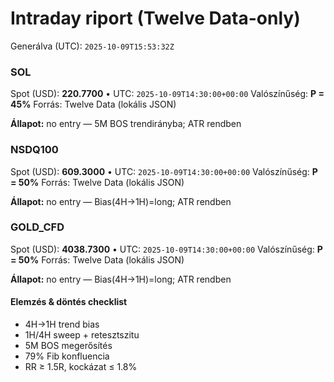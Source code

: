 # Intraday riport (Twelve Data-only)

Generálva (UTC): `2025-10-09T15:53:32Z`

### SOL

Spot (USD): **220.7700** • UTC: `2025-10-09T14:30:00+00:00`
Valószínűség: **P = 45%**
Forrás: Twelve Data (lokális JSON)

**Állapot:** no entry — 5M BOS trendirányba; ATR rendben

### NSDQ100

Spot (USD): **609.3000** • UTC: `2025-10-09T14:30:00+00:00`
Valószínűség: **P = 50%**
Forrás: Twelve Data (lokális JSON)

**Állapot:** no entry — Bias(4H→1H)=long; ATR rendben

### GOLD_CFD

Spot (USD): **4038.7300** • UTC: `2025-10-09T14:30:00+00:00`
Valószínűség: **P = 50%**
Forrás: Twelve Data (lokális JSON)

**Állapot:** no entry — Bias(4H→1H)=long; ATR rendben

#### Elemzés & döntés checklist
- 4H→1H trend bias
- 1H/4H sweep + retesztszitu
- 5M BOS megerősítés
- 79% Fib konfluencia
- RR ≥ 1.5R, kockázat ≤ 1.8%

